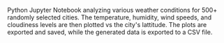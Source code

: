 Python Jupyter Notebook analyzing various weather conditions for 500+ randomly selected cities. The temperature, humidity, wind speeds, and cloudiness levels are then plotted vs the city's lattitude. The plots are exported and saved, while the generated data is exported to a CSV file.

